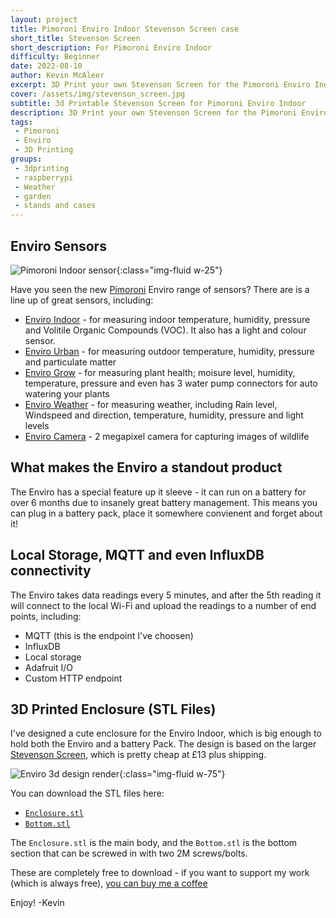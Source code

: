 ```yaml
---
layout: project
title: Pimoroni Enviro Indoor Stevenson Screen case
short_title: Stevenson Screen
short_description: For Pimoroni Enviro Indoor
difficulty: Beginner
date: 2022-08-10
author: Kevin McAleer
excerpt: 3D Print your own Stevenson Screen for the Pimoroni Enviro Indoor sensor
cover: /assets/img/stevenson_screen.jpg
subtitle: 3d Printable Stevenson Screen for Pimoroni Enviro Indoor
description: 3D Print your own Stevenson Screen for the Pimoroni Enviro Indoor sensor
tags:
 - Pimoroni
 - Enviro
 - 3D Printing
groups:
 - 3dprinting
 - raspberrypi
 - Weather
 - garden
 - stands and cases
---
```


## Enviro Sensors

![Pimoroni Indoor sensor](/assets/img/pimoroni_enviro_indoor.webp){:class="img-fluid w-25"}

Have you seen the new [Pimoroni](https://shop.pimoroni.com/products/enviro-indoor?variant=40055644684371) Enviro range of sensors?
There are is a line up of great sensors, including:

* [Enviro Indoor](https://shop.pimoroni.com/products/enviro-indoor?variant=40055644684371) - for measuring indoor temperature, humidity, pressure and Volitile Organic Compounds (VOC). It also has a light and colour sensor.
* [Enviro Urban](https://shop.pimoroni.com/products/enviro-urban?variant=40056508219475) - for measuring outdoor temperature, humidity, pressure and particulate matter
* [Enviro Grow](https://shop.pimoroni.com/products/enviro-grow?variant=40055904305235) - for measuring plant health; moisure level, humidity, temperature, pressure and even has 3 water pump connectors for auto watering your plants
* [Enviro Weather](https://shop.pimoroni.com/products/enviro-weather-board-only?variant=40056047173715) - for measuring weather, including Rain level, Windspeed and direction, temperature, humidity, pressure and light levels
* [Enviro Camera](https://shop.pimoroni.com/products/enviro-camera?variant=40056602067027) - 2 megapixel camera for capturing images of wildlife

## What makes the Enviro a standout product

The Enviro has a special feature up it sleeve - it can run on a battery for over 6 months due to insanely great battery management. This means you can plug in a battery pack, place it somewhere convienent and forget about it!

## Local Storage, MQTT and even InfluxDB connectivity

The Enviro takes data readings every 5 minutes, and after the 5th reading it will connect to the local Wi-Fi and upload the readings to a number of end points, including:

* MQTT (this is the endpoint I've choosen)
* InfluxDB
* Local storage
* Adafruit I/O
* Custom HTTP endpoint

## 3D Printed Enclosure (STL Files)

I've designed a cute enclosure for the Enviro Indoor, which is big enough to hold both the Enviro and a battery Pack.
The design is based on the larger [Stevenson Screen](https://shop.pimoroni.com/products/weatherproof-cover-for-outdoor-sensors?variant=40047884468307), which is pretty cheap at £13 plus shipping.

![Enviro 3d design render](/assets/img/stevenson_3d.png){:class="img-fluid w-75"}

You can download the STL files here:

* [`Enclosure.stl`](/assets/stl/stevenson_screen/stevenson_screen.stl)
* [`Bottom.stl`](/assets/stl/stevenson_screen/bottom.stl)

The `Enclosure.stl` is the main body, and the `Bottom.stl` is the bottom section that can be screwed in with two 2M screws/bolts.

These are completely free to download - if you want to support my work (which is always free), [you can buy me a coffee](https://www.buymeacoffee.com/kevinmcaleer)

Enjoy!
-Kevin